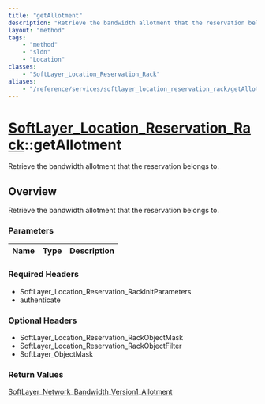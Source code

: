```yaml
---
title: "getAllotment"
description: "Retrieve the bandwidth allotment that the reservation belongs to."
layout: "method"
tags:
    - "method"
    - "sldn"
    - "Location"
classes:
    - "SoftLayer_Location_Reservation_Rack"
aliases:
    - "/reference/services/softlayer_location_reservation_rack/getAllotment"
---
```

# [SoftLayer_Location_Reservation_Rack](/reference/services/SoftLayer_Location_Reservation_Rack)::getAllotment

Retrieve the bandwidth allotment that the reservation belongs to.


## Overview 
Retrieve the bandwidth allotment that the reservation belongs to.

### Parameters 
|Name | Type | Description |
| --- | --- | --- |


### Required Headers
* SoftLayer_Location_Reservation_RackInitParameters
* authenticate

### Optional Headers
* SoftLayer_Location_Reservation_RackObjectMask
* SoftLayer_Location_Reservation_RackObjectFilter
* SoftLayer_ObjectMask

### Return Values
<a href='/reference/datatypes/SoftLayer_Network_Bandwidth_Version1_Allotment'>SoftLayer_Network_Bandwidth_Version1_Allotment </a>

